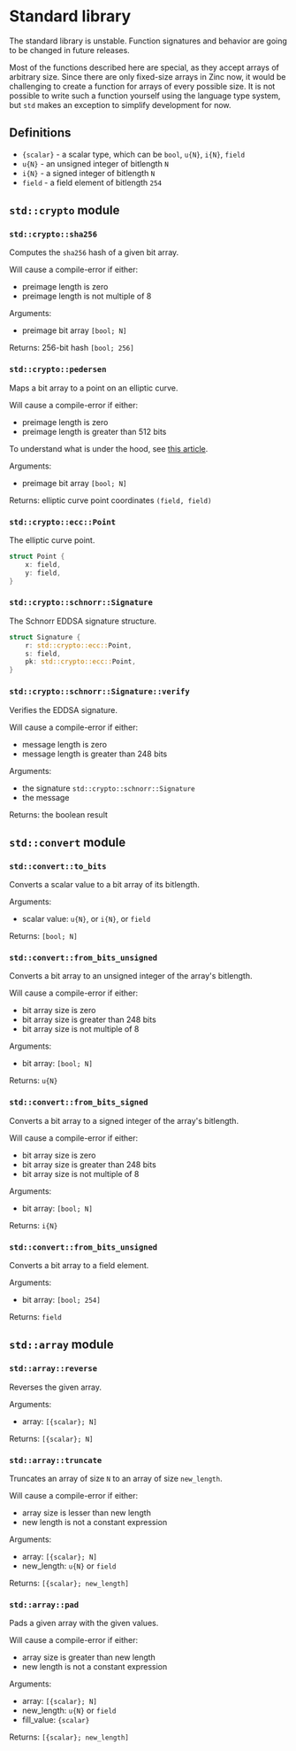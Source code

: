 # Standard library

The standard library is unstable. Function signatures and behavior are going to
be changed in future releases.

Most of the functions described here are special, as they accept arrays of
arbitrary size. Since there are only fixed-size arrays in Zinc now, it would
be challenging to create a function for arrays of every possible size. It is
not possible to write such a function yourself using the language type
system, but `std` makes an exception to simplify development for now.

## Definitions

- `{scalar}` - a scalar type, which can be `bool`, `u{N}`, `i{N}`, `field`
- `u{N}` - an unsigned integer of bitlength `N`
- `i{N}` - a signed integer of bitlength `N`
- `field` - a field element of bitlength `254`

## `std::crypto` module

### `std::crypto::sha256`

Computes the `sha256` hash of a given bit array.

Will cause a compile-error if either:
- preimage length is zero
- preimage length is not multiple of 8

Arguments:
- preimage bit array `[bool; N]`

Returns: 256-bit hash `[bool; 256]`

### `std::crypto::pedersen`

Maps a bit array to a point on an elliptic curve.

Will cause a compile-error if either:
- preimage length is zero
- preimage length is greater than 512 bits

To understand what is under the hood, see [this article](https://iden3-docs.readthedocs.io/en/latest/iden3_repos/research/publications/zkproof-standards-workshop-2/pedersen-hash/pedersen.html).

Arguments:
- preimage bit array `[bool; N]`

Returns: elliptic curve point coordinates `(field, field)`

### `std::crypto::ecc::Point`

The elliptic curve point.

```rust
struct Point {
    x: field,
    y: field,
}
```

### `std::crypto::schnorr::Signature`

The Schnorr EDDSA signature structure.

```rust
struct Signature {
    r: std::crypto::ecc::Point,
    s: field,
    pk: std::crypto::ecc::Point,
}
```

### `std::crypto::schnorr::Signature::verify`

Verifies the EDDSA signature.

Will cause a compile-error if either:
- message length is zero
- message length is greater than 248 bits

Arguments:
- the signature `std::crypto::schnorr::Signature`
- the message

Returns: the boolean result

## `std::convert` module

### `std::convert::to_bits`

Converts a scalar value to a bit array of its bitlength.

Arguments:
- scalar value: `u{N}`, or `i{N}`, or `field`

Returns: `[bool; N]`

### `std::convert::from_bits_unsigned`

Converts a bit array to an unsigned integer of the array's bitlength.

Will cause a compile-error if either:
- bit array size is zero
- bit array size is greater than 248 bits
- bit array size is not multiple of 8

Arguments:
- bit array: `[bool; N]`

Returns: `u{N}`

### `std::convert::from_bits_signed`

Converts a bit array to a signed integer of the array's bitlength.

Will cause a compile-error if either:
- bit array size is zero
- bit array size is greater than 248 bits
- bit array size is not multiple of 8

Arguments:
- bit array: `[bool; N]`

Returns: `i{N}`

### `std::convert::from_bits_unsigned`

Converts a bit array to a field element.

Arguments:
- bit array: `[bool; 254]`

Returns: `field`

## `std::array` module

### `std::array::reverse`

Reverses the given array.

Arguments:
- array: `[{scalar}; N]`

Returns: `[{scalar}; N]`

### `std::array::truncate`

Truncates an array of size `N` to an array of size `new_length`.

Will cause a compile-error if either:
- array size is lesser than new length
- new length is not a constant expression

Arguments:
- array: `[{scalar}; N]`
- new_length: `u{N}` or `field`

Returns: `[{scalar}; new_length]`

### `std::array::pad`

Pads a given array with the given values.

Will cause a compile-error if either:
- array size is greater than new length
- new length is not a constant expression

Arguments:
- array: `[{scalar}; N]`
- new_length: `u{N}` or `field`
- fill_value: `{scalar}`

Returns: `[{scalar}; new_length]`
